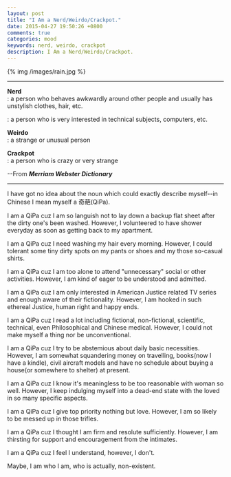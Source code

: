 ```yaml
---
layout: post
title: "I Am a Nerd/Weirdo/Crackpot."
date: 2015-04-27 19:50:26 +0800
comments: true
categories: mood
keywords: nerd, weirdo, crackpot
description: I Am a Nerd/Weirdo/Crackpot.
---
```

{% img /images/rain.jpg %}

****
**Nerd**  
: a person who behaves awkwardly around other people and usually has unstylish clothes, hair, etc.  
  
: a person who is very interested in technical subjects, computers, etc.

**Weirdo**  
: a strange or unusual person

**Crackpot**  
: a person who is crazy or very strange  

--From ***Merriam Webster Dictionary***
****
<!--more-->
I have got no idea about the noun which could exactly describe myself--in Chinese I mean myself a 奇葩(QiPa).

I am a QiPa cuz I am so languish not to lay down a backup flat sheet after the dirty one's been washed. However, I volunteered to have shower everyday as soon as getting back to my apartment.

I am a QiPa cuz I need washing my hair every morning. However, I could tolerant some tiny dirty spots on my pants or shoes and my those so-casual shirts.

I am a QiPa cuz I am too alone to attend "unnecessary" social or other activities. However, I am kind of eager to be understood and admitted.

I am a QiPa cuz I am only interested in American Justice related TV series and enough aware of their fictionality. However, I am hooked in such ethereal Justice, human right and happy ends.

I am a QiPa cuz I read a lot including fictional, non-fictional, scientific, technical, even Philosophical and Chinese medical. However, I could not make myself a thing nor be unconventional.

I am a QiPa cuz I try to be abstemious about daily basic necessities. However, I am somewhat squandering money on travelling, books(now I have a kindle), civil aircraft models and have no schedule about buying a house(or somewhere to shelter) at present.

I am a QiPa cuz I know it's meaningless to be too reasonable with woman so well. However, I keep indulging myself into a dead-end state with the loved in so many specific aspects.

I am a QiPa cuz I give top priority nothing but love. However, I am so likely to be messed up in those trifles.

I am a QiPa cuz I thought I am firm and resolute sufficiently. However, I am thirsting for support and encouragement from the intimates.

I am a QiPa cuz I feel I understand, however, I don't.

Maybe, I am who I am, who is actually, non-existent.